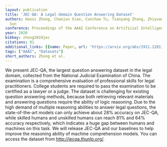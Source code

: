 ```yaml
---
layout: publication
title: 'JEC-QA: A Legal-domain Question Answering Dataset'
authors: Haoxi Zhong, Chaojun Xiao, Cunchao Tu, Tianyang Zhang, Zhiyuan Liu, Maosong
  Sun
conference: Proceedings of the AAAI Conference on Artificial Intelligence
year: 2020
bibkey: zhong2019jec
citations: 91
additional_links: [{name: Paper, url: 'https://arxiv.org/abs/1911.12011'}]
tags: ["AAAI", "Datasets"]
short_authors: Zhong et al.
---
```

We present JEC-QA, the largest question answering dataset in the legal
domain, collected from the National Judicial Examination of China. The
examination is a comprehensive evaluation of professional skills for legal
practitioners. College students are required to pass the examination to be
certified as a lawyer or a judge. The dataset is challenging for existing
question answering methods, because both retrieving relevant materials and
answering questions require the ability of logic reasoning. Due to the high
demand of multiple reasoning abilities to answer legal questions, the
state-of-the-art models can only achieve about 28% accuracy on JEC-QA, while
skilled humans and unskilled humans can reach 81% and 64% accuracy
respectively, which indicates a huge gap between humans and machines on this
task. We will release JEC-QA and our baselines to help improve the reasoning
ability of machine comprehension models. You can access the dataset from
http://jecqa.thunlp.org/.